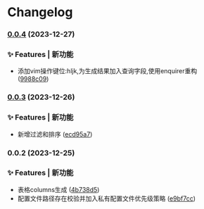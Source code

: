 # Changelog

### [0.0.4](https://github.com/loclink/wm-create/compare/v0.0.3...v0.0.4) (2023-12-27)


### ✨ Features | 新功能

* 添加vim操作键位:hljk,为生成结果加入查询字段,使用enquirer重构 ([9988c09](https://github.com/loclink/wm-create/commit/9988c09e7710186ddf11e278b5aa40da0a586d5d))

### [0.0.3](https://github.com/loclink/wm-create/compare/v0.0.2...v0.0.3) (2023-12-26)


### ✨ Features | 新功能

* 新增过滤和排序 ([ecd95a7](https://github.com/loclink/wm-create/commit/ecd95a7732030e9cb58c9f2afbc83561fb06a910))

### 0.0.2 (2023-12-25)


### ✨ Features | 新功能

* 表格columns生成 ([4b738d5](https://github.com/loclink/wm-create/commit/4b738d5a3aa548ac767f514a4e1dcc0ed6fe92f7))
* 配置文件路径存在校验并加入私有配置文件优先级策略 ([e9bf7cc](https://github.com/loclink/wm-create/commit/e9bf7ccde8ca4a4f86c07098c25e01e5b0a59e71))